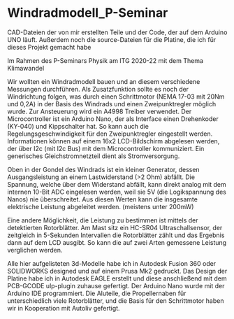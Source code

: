# Windradmodell_P-Seminar
CAD-Dateien der von mir erstellten Teile und der Code, der auf dem Arduino UNO läuft. Außerdem noch die source-Dateien für die Platine, die ich für dieses Projekt gemacht habe

Im Rahmen des P-Seminars Physik am ITG 2020-22 mit dem Thema Klimawandel

Wir wollten ein Windradmodell bauen und an diesem verschiedene Messungen durchführen. Als Zusatzfunktion sollte es noch der Windrichtung folgen,
was durch einen Schrittmotor (NEMA 17-03 mit 20Nm und 0,2A) in der Basis des Windrads und einen Zweipunktregler möglich wurde. Zur Ansteuerung wird ein A4998 Treiber verwendet.
Der Microcontroller ist ein Arduino Nano, der als Interface einen Drehenkoder (KY-040) und Kippschalter hat. So kann auch die Regelungsgeschwindigkeit für den Zweipunktregler
eingestellt werden. Informationen können auf einem 16x2 LCD-Bildschirm abgelesen werden, der über I2c (mit I2c Bus) mit dem Microcontroller kommuniziert. 
Ein generisches Gleichstromnetzteil dient als Stromversorgung.

Oben in der Gondel des Windrads ist ein kleiner Generator, dessen Ausgangsleistung an einem Lastwiderstand (>2 Ohm) abfällt.
Die Spannung, welche über dem Widerstand abfällt, kann direkt analog mit dem internen 10-Bit ADC eingelesen werden, weil sie 5V (die Logikspannung des Nanos) nie überschreitet.
Aus diesen Werten kann die insgesamte elektrische Leistung abgeleitet werden. (meistens unter 200mW)

Eine andere Möglichkeit, die Leistung zu bestimmen ist mittels der detektierten Rotorblätter. Am Mast sitz ein HC-SR04 Ultraschallsensor, der zeitgleich in 5-Sekunden Intervallen
die Rotorblätter zählt und das Ergebnis dann auf dem LCD ausgibt. So kann die auf zwei Arten gemessene Leistung verglichen werden.

Alle hier aufgelisteten 3d-Modelle habe ich in Autodesk Fusion 360 oder SOLIDWORKS designed und auf einem Prusa Mk2 gedruckt. Das Design der Platine habe ich in 
Autodesk EAGLE erstellt und diese anschließend mit dem PCB-GCODE ulp-plugin zuhause gefertigt. Der Arduino Nano wurde mit der Arduino IDE programmiert.
Die Aluteile, die Propellernaben für unterschiedlich viele Rotorblätter, und die Basis für den Schrittmotor haben wir in Kooperation mit Autoliv gefertigt.
